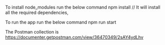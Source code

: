 To install node_modules run the below command npm install // It will install all the required dependencies,

To run the app run the below command npm run start

The Postman collection is https://documenter.getpostman.com/view/36470349/2sAY4ydLhv
